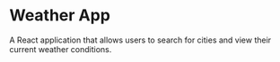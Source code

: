 # Weather App

A React application that allows users to search for cities and view their current weather conditions.
